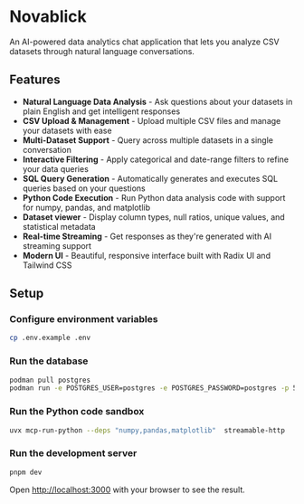 # Novablick

An AI-powered data analytics chat application that lets you analyze CSV datasets through natural language conversations.

## Features

- **Natural Language Data Analysis** - Ask questions about your datasets in plain English and get intelligent responses
- **CSV Upload & Management** - Upload multiple CSV files and manage your datasets with ease
- **Multi-Dataset Support** - Query across multiple datasets in a single conversation
- **Interactive Filtering** - Apply categorical and date-range filters to refine your data queries
- **SQL Query Generation** - Automatically generates and executes SQL queries based on your questions
- **Python Code Execution** - Run Python data analysis code with support for numpy, pandas, and matplotlib
- **Dataset viewer** - Display column types, null ratios, unique values, and statistical metadata
- **Real-time Streaming** - Get responses as they're generated with AI streaming support
- **Modern UI** - Beautiful, responsive interface built with Radix UI and Tailwind CSS

## Setup

### Configure environment variables

```sh
cp .env.example .env
```

### Run the database

```sh
podman pull postgres
podman run -e POSTGRES_USER=postgres -e POSTGRES_PASSWORD=postgres -p 5432:5432 postgres
```

### Run the Python code sandbox

```sh
uvx mcp-run-python --deps "numpy,pandas,matplotlib"  streamable-http
```

### Run the development server

```bash
pnpm dev
```

Open [http://localhost:3000](http://localhost:3000) with your browser to see the result.
